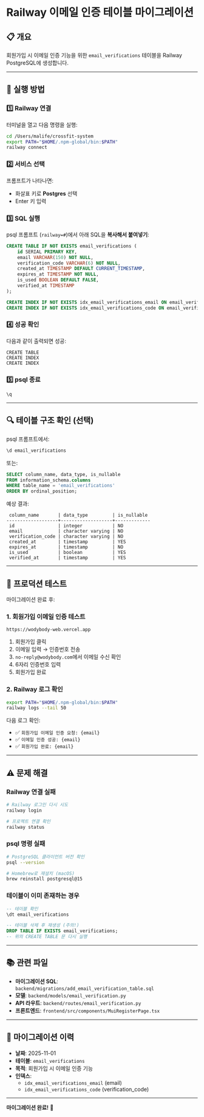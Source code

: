 # Railway 이메일 인증 테이블 마이그레이션

## 📋 개요
회원가입 시 이메일 인증 기능을 위한 `email_verifications` 테이블을 Railway PostgreSQL에 생성합니다.

---

## 🚀 실행 방법

### 1️⃣ Railway 연결

터미널을 열고 다음 명령을 실행:

```bash
cd /Users/malife/crossfit-system
export PATH="$HOME/.npm-global/bin:$PATH"
railway connect
```

### 2️⃣ 서비스 선택

프롬프트가 나타나면:
- 화살표 키로 **Postgres** 선택
- Enter 키 입력

### 3️⃣ SQL 실행

psql 프롬프트 (`railway=#`)에서 아래 SQL을 **복사해서 붙여넣기**:

```sql
CREATE TABLE IF NOT EXISTS email_verifications (
    id SERIAL PRIMARY KEY,
    email VARCHAR(150) NOT NULL,
    verification_code VARCHAR(6) NOT NULL,
    created_at TIMESTAMP DEFAULT CURRENT_TIMESTAMP,
    expires_at TIMESTAMP NOT NULL,
    is_used BOOLEAN DEFAULT FALSE,
    verified_at TIMESTAMP
);

CREATE INDEX IF NOT EXISTS idx_email_verifications_email ON email_verifications(email);
CREATE INDEX IF NOT EXISTS idx_email_verifications_code ON email_verifications(verification_code);
```

### 4️⃣ 성공 확인

다음과 같이 출력되면 성공:

```
CREATE TABLE
CREATE INDEX
CREATE INDEX
```

### 5️⃣ psql 종료

```sql
\q
```

---

## 🔍 테이블 구조 확인 (선택)

psql 프롬프트에서:

```sql
\d email_verifications
```

또는:

```sql
SELECT column_name, data_type, is_nullable
FROM information_schema.columns 
WHERE table_name = 'email_verifications' 
ORDER BY ordinal_position;
```

예상 결과:
```
 column_name       | data_type         | is_nullable
-------------------+-------------------+-------------
 id                | integer           | NO
 email             | character varying | NO
 verification_code | character varying | NO
 created_at        | timestamp         | YES
 expires_at        | timestamp         | NO
 is_used           | boolean           | YES
 verified_at       | timestamp         | YES
```

---

## 🧪 프로덕션 테스트

마이그레이션 완료 후:

### 1. 회원가입 이메일 인증 테스트

```
https://wodybody-web.vercel.app
```

1. 회원가입 클릭
2. 이메일 입력 → 인증번호 전송
3. `no-reply@wodybody.com`에서 이메일 수신 확인
4. 6자리 인증번호 입력
5. 회원가입 완료

### 2. Railway 로그 확인

```bash
export PATH="$HOME/.npm-global/bin:$PATH"
railway logs --tail 50
```

다음 로그 확인:
- ✅ `회원가입 이메일 인증 요청: {email}`
- ✅ `이메일 인증 성공: {email}`
- ✅ `회원가입 완료: {email}`

---

## ⚠️ 문제 해결

### Railway 연결 실패

```bash
# Railway 로그인 다시 시도
railway login

# 프로젝트 연결 확인
railway status
```

### psql 명령 실패

```bash
# PostgreSQL 클라이언트 버전 확인
psql --version

# Homebrew로 재설치 (macOS)
brew reinstall postgresql@15
```

### 테이블이 이미 존재하는 경우

```sql
-- 테이블 확인
\dt email_verifications

-- 테이블 삭제 후 재생성 (주의!)
DROP TABLE IF EXISTS email_verifications;
-- 위의 CREATE TABLE 문 다시 실행
```

---

## 📚 관련 파일

- **마이그레이션 SQL**: `backend/migrations/add_email_verification_table.sql`
- **모델**: `backend/models/email_verification.py`
- **API 라우트**: `backend/routes/email_verification.py`
- **프론트엔드**: `frontend/src/components/MuiRegisterPage.tsx`

---

## 📅 마이그레이션 이력

- **날짜**: 2025-11-01
- **테이블**: `email_verifications`
- **목적**: 회원가입 시 이메일 인증 기능
- **인덱스**: 
  - `idx_email_verifications_email` (email)
  - `idx_email_verifications_code` (verification_code)

---

**마이그레이션 완료!** 🎉

